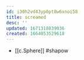 ```yaml
---
id: i30h2vd43yp8pt8w6xnoi58
title: screamed
desc: ''
updated: 1671318839036
created: 1664053529618
---
```


- [[c.Sphere]] #shapow